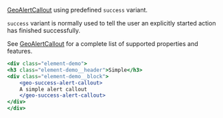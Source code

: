 [GeoAlertCallout](./#/Elements/GeoAlertCallout) using predefined `success` variant.

`success` variant is normally used to tell the user an explicitly started action
has finished successfully.

See [GeoAlertCallout](./#/Elements/GeoAlertCallout) for a complete list of supported properties
and features.

```jsx
<div class="element-demo">
<h3 class="element-demo__header">Simple</h3>
<div class="element-demo__block">
    <geo-success-alert-callout>
    A simple alert callout
    </geo-success-alert-callout>
</div>
</div>
```
